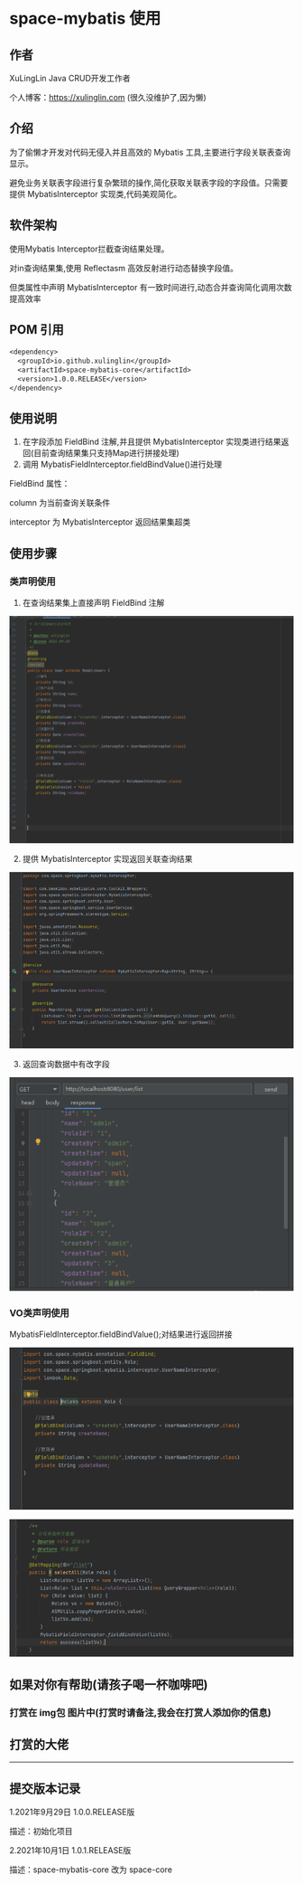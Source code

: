 # space-mybatis 使用

## 作者

XuLingLin Java CRUD开发工作者

个人博客：https://xulinglin.com (很久没维护了,因为懒)
## 介绍

为了偷懒才开发对代码无侵入并且高效的 Mybatis 工具,主要进行字段关联表查询显示。

避免业务关联表字段进行复杂繁琐的操作,简化获取关联表字段的字段值。只需要提供 MybatisInterceptor 实现类,代码美观简化。

## 软件架构
使用Mybatis Interceptor拦截查询结果处理。

对in查询结果集,使用 Reflectasm 高效反射进行动态替换字段值。

但类属性中声明 MybatisInterceptor 有一致时间进行,动态合并查询简化调用次数提高效率

## POM 引用

```
<dependency>
  <groupId>io.github.xulinglin</groupId>
  <artifactId>space-mybatis-core</artifactId>
  <version>1.0.0.RELEASE</version>
</dependency>
```



## 使用说明

1. 在字段添加 FieldBind 注解,并且提供 MybatisInterceptor 实现类进行结果返回(目前查询结果集只支持Map进行拼接处理)
2. 调用 MybatisFieldInterceptor.fieldBindValue()进行处理

FieldBind 属性：

column 为当前查询关联条件

interceptor 为 MybatisInterceptor 返回结果集超类

## 使用步骤

### 类声明使用

1. 在查询结果集上直接声明 FieldBind 注解

![img.png](img/img.png)

2. 提供 MybatisInterceptor 实现返回关联查询结果

![img.png](img/img_1.png)

3. 返回查询数据中有改字段

![img.png](img/img_2.png)

### VO类声明使用

MybatisFieldInterceptor.fieldBindValue();对结果进行返回拼接

![img.png](img/img_3.png)

![img.png](img/img_4.png)

## 如果对你有帮助(请孩子喝一杯咖啡吧)

### 打赏在 img包 图片中(打赏时请备注,我会在打赏人添加你的信息)

## 打赏的大佬

----------

## 提交版本记录

1.2021年9月29日 1.0.0.RELEASE版 

描述：初始化项目

2.2021年10月1日 1.0.1.RELEASE版

描述：space-mybatis-core 改为 space-core